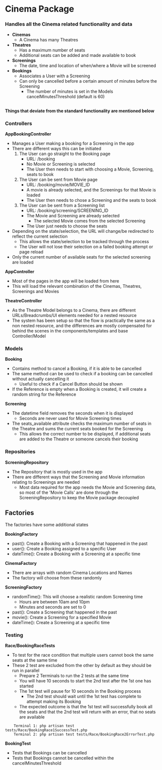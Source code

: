# Cinema Package
### Handles all the Cinema related functionality and data
* **Cinemas**
    * A Cinema has many Theatres 
* **Theatres**
    * Has a maximum number of seats
    * Additional seats can be added and made available to book 
* **Screenings**
    * The date, time and location of when/where a Movie will be screened  
* **Bookings**
    * Associates a User with a Screening
    * Can only be cancelled before a certain amount of minutes before the Screening
        * The number of minutes is set in the Models cancelMinutesThreshold (default is 60) 
    
##
**Things that deviate from the standard functionality are mentioned below**

### Controllers
**AppBookingController**
* Manages a User making a booking for a Screening in the app
* There are different ways this can be initiated
    1) The User can go straight to the Booking page 
        * URL: /booking
        * No Movie or Screening is selected
        * The User then needs to start with choosing a Movie, Screening, seats to book
    2) The User can be sent from Movie page
        * URL: /booking/movie/MOVIE_ID
        * A movie is already selected, and the Screenings for that Movie is loaded
        * The User then needs to chose a Screening and the seats to book
    3) The User can be sent from a Screening list
        * URL: /booking/screening/SCREENING_ID 
        * The Movie and Screening are already selected
            * The selected Movie comes from the selected Screening 
        * The User just needs to choose the seats
* Depending on the state/selection, the URL will change/be redirected to reflect the current selection
    * This allows the state/selection to be tracked through the process
    * The User will not lose their selection on a failed booking attempt or page reload
* Only the current number of available seats for the selected screening are loaded

**AppController**
* Most of the pages in the app will be loaded from here
* This will load the relevant combination of the Cinemas, Theatres, Screenings and Movies

**TheatreController**
* As the Theatre Model belongs to a Cinema, there are different URLs/Breadcrumbs/UI elements needed for a nested resource
* The system has been setup so that the flow is practically the same as a non nested resource, and the differences are mostly compensated for behind the scenes in the components/templates and base Controller/Model  

### Models
**Booking**
* Contains method to cancel a Booking, if it is able to be cancelled
* The same method can be used to check if a booking can be cancelled without actually cancelling it
    * Useful to check if a Cancel Button should be shown
* If the Reference is empty when a Booking is created, it will create a random string for the Reference 

**Screening**
* The datetime field removes the seconds when it is displayed
    * Seconds are never used for Movie Screening times
* The seats_available attribute checks the maximum number of seats in the Theatre and sums the current seats booked for the Screening
    * This allows the correct number to be displayed, if additional seats are added to the Theatre or someone cancels their booking 
      
### Repositories
**ScreeningRepository**
* The Repository that is mostly used in the app
* There are different ways that the Screening and Movie information relating to Screenings are needed
    * Most data required for the app needs the Movie and Screening data, so most of the 'Movie Calls' are done through the ScreeningRepository to keep the Movie package decoupled

## Factories
The factories have some additional states

**BookingFactory**
* past(): Create a Booking with a Screening that happened in the past
* user(): Create a Booking assigned to a specific User
* dateTime(): Create a Booking with a Screening at a specific time

**CinemaFactory**
* There are arrays with random Cinema Locations and Names
* The factory will choose from these randomly

**ScreeningFactory**
* randomTime(): This will choose a realistic random Screening time
    * Hours are between 10am and 10pm
    * Minutes and seconds are set to 0
* past(): Create a Screening that happened in the past
* movie(): Create a Screening for a specified Movie
* dateTime(): Create a Screening at a specific time


### Testing
**Race/BookingRaceTests**
* To test for the race condition that multiple users cannot book the same seats at the same time
* These 2 test are excluded from the other by default as they should be run in parallel
    * Prepare 2 Terminals to run the 2 tests at the same time
    * You will have 10 seconds to start the 2nd test after the 1st one has started
    * The 1st test will pause for 10 seconds in the Booking process
        * The 2nd test should wait until the 1st test has complete to attempt making its Booking
    * The expected outcome is that the 1st test will successfully book all the seats and that the 2nd test will return with an error, that no seats are available  

```
    Terminal 1: php artisan test tests/Race/BookingRace1SuccessTest.php
    Terminal 2: php artisan test tests/Race/BookingRace2ErrorTest.php
```

**BookingTest**
* Tests that Bookings can be cancelled
* Tests that Bookings cannot be cancelled within the cancelMinutesThreshold


